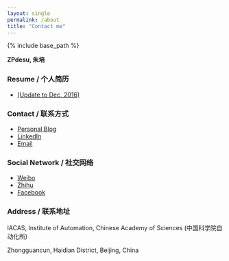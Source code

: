 ```yaml
---
layout: single
permalink: /about
title: "Contact me"
---
```


{% include base_path %}

**ZPdesu,  朱培**

### Resume / 个人简历

* [(Update to Dec, 2016)](/CV.pdf)


### Contact / 联系方式
<ul class='pager about_ul'>
    <li><a href="http://zpdesu.github.io/">Personal Blog</a> </li>
    <li><a href="https://cn.linkedin.com/in/zpdesu">LinkedIn</a> </li>
    <li><a href="mailto:zhupeishishen@gmail.com">Email</a> </li>
    
</ul>

### Social Network / 社交网络
<ul class='pager about_ul'>
    <li><a href="http://weibo.com/ZPdesu">Weibo</a> </li>
    <li><a href="http://www.zhihu.com/people/zpdesu">Zhihu</a></li>
    <li><a href="https://www.facebook.com/neu.zhupeihao">Facebook</a> </li>
</ul>

### Address / 联系地址

IACAS, Institute of Automation, Chinese Academy of Sciences (中国科学院自动化所)

Zhongguancun, Haidian District, Beijing, China
